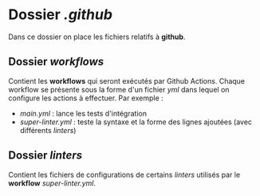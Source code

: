 # Dossier *.github*

Dans ce dossier on place les fichiers relatifs à **github**.

## Dossier *workflows*

Contient les **workflows** qui seront exécutés par Github Actions. Chaque workflow se présente sous la forme d'un fichier *yml* dans lequel on configure les actions à effectuer. Par exemple :
* *main.yml* : lance les tests d'intégration
* *super-linter.yml* : teste la syntaxe et la forme des lignes ajoutées (avec différents *linters*)

## Dossier *linters*

Contient les fichiers de configurations de certains *linters* utilisés par le **workflow** *super-linter.yml*.
